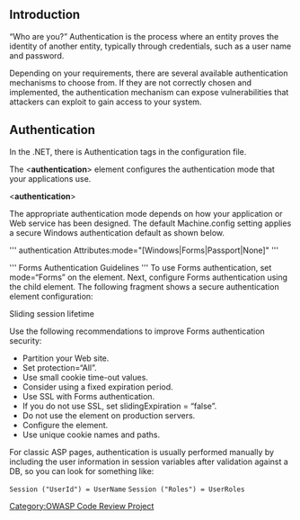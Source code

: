 ## **Introduction**

“Who are you?” Authentication is the process where an entity proves the
identity of another entity, typically through credentials, such as a
user name and password.

Depending on your requirements, there are several available
authentication mechanisms to choose from. If they are not correctly
chosen and implemented, the authentication mechanism can expose
vulnerabilities that attackers can exploit to gain access to your
system.

## **Authentication**

In the .NET, there is Authentication tags in the configuration file.

The \<**authentication**\> element configures the authentication mode
that your applications use.

\<**authentication**\>

The appropriate authentication mode depends on how your application or
Web service has been designed. The default Machine.config setting
applies a secure Windows authentication default as shown below.

''' authentication Attributes:mode="\[Windows|Forms|Passport|None\]" '''

<authentication mode="Windows" />

''' Forms Authentication Guidelines ''' To use Forms authentication, set
mode=“Forms” on the <authentication> element. Next, configure Forms
authentication using the child <forms> element. The following fragment
shows a secure <forms> authentication element configuration:

<authentication mode="Forms">
<forms loginUrl="Restricted\login.aspx"      Login page in an SSL protected folder
       protection="All"                      Privacy and integrity
       requireSSL="true"                     Prevents cookie being sent over http
       timeout="10"                          Limited session lifetime
       name="AppNameCookie"                  Unique per-application name
       path="/FormsAuth"                     and path
       slidingExpiration="true" > Sliding session lifetime </forms>
</authentication>

Use the following recommendations to improve Forms authentication
security:

  - Partition your Web site.
  - Set protection=“All”.
  - Use small cookie time-out values.
  - Consider using a fixed expiration period.
  - Use SSL with Forms authentication.
  - If you do not use SSL, set slidingExpiration = “false”.
  - Do not use the <credentials> element on production servers.
  - Configure the <machineKey> element.
  - Use unique cookie names and paths.

For classic ASP pages, authentication is usually performed manually by
including the user information in session variables after validation
against a DB, so you can look for something like:

`Session ("UserId") = UserName`
`Session ("Roles") = UserRoles`

[Category:OWASP Code Review
Project](Category:OWASP_Code_Review_Project "wikilink")